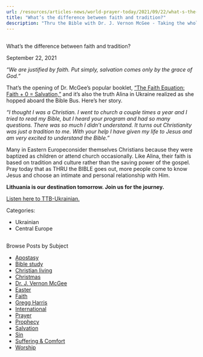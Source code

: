 ```yaml
---
url: /resources/articles-news/world-prayer-today/2021/09/22/what-s-the-difference-between-faith-and-tradition
title: "What’s the difference between faith and tradition?"
description: "Thru the Bible with Dr. J. Vernon McGee - Taking the whole Word to the whole world"
---
```







## 
 What’s the difference between faith and tradition?


September 22, 2021
![]()




*“We are justified by faith. Put simply, salvation comes only by the grace of God.”* 

That’s the opening of Dr. McGee’s popular booklet, [“The Faith Equation: Faith + 0 = Salvation,”](/docs/default-source/booklets/ttb_the-faith-equation.pdf?sfvrsn=c57a1f16_2) and it’s also the truth Alina in Ukraine realized as she hopped aboard the Bible Bus. Here’s her story.

*“I thought I was a Christian. I went to church a couple times a year and I tried to read my Bible, but I heard your program and had so many questions. There was so much I didn’t understand. It turns out Christianity was just a tradition to me. With your help I have given my life to Jesus and am very excited to understand the Bible.”*

Many in Eastern Europeconsider themselves Christians because they were baptized as children or attend church occasionally. Like Alina, their faith is based on tradition and culture rather than the saving power of the gospel. Pray today that as THRU the BIBLE goes out, more people come to know Jesus and choose an intimate and personal relationship with Him.

**Lithuania is our destination tomorrow. Join us for the journey.**

[Listen here to TTB-Ukrainian.](https://ttb.twr.org/home/day,0336/language,UKR)



Categories: 


* Ukrainian
* Central Europe









## 
 Browse Posts by Subject


* [Apostasy](/resources/articles-news/-in-tags/tags/Apostasy)
* [Bible study](/resources/articles-news/-in-tags/tags/Bible-study)
* [Christian living](/resources/articles-news/-in-tags/tags/Christian-living)
* [Christmas](/resources/articles-news/-in-tags/tags/Christmas)
* [Dr. J. Vernon McGee](/resources/articles-news/-in-tags/tags/Dr-J-Vernon-McGee)
* [Easter](/resources/articles-news/-in-tags/tags/easter)
* [Faith](/resources/articles-news/-in-tags/tags/Faith)
* [Gregg Harris](/resources/articles-news/-in-tags/tags/Gregg-Harris)
* [International](/resources/articles-news/-in-tags/tags/International)
* [Prayer](/resources/articles-news/-in-tags/tags/prayer)
* [Prophecy](/resources/articles-news/-in-tags/tags/Prophecy)
* [Salvation](/resources/articles-news/-in-tags/tags/Salvation)
* [Sin](/resources/articles-news/-in-tags/tags/sin)
* [Suffering & Comfort](/resources/articles-news/-in-tags/tags/Suffering-Comfort)
* [Worship](/resources/articles-news/-in-tags/tags/worship)






